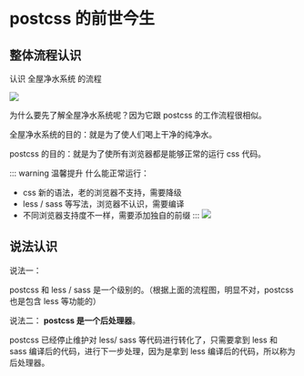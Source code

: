 # postcss 的前世今生

## 整体流程认识

认识 全屋净水系统 的流程

<img src="/images/basics/css/postcss_01.png" />

为什么要先了解全屋净水系统呢？因为它跟 postcss 的工作流程很相似。

全屋净水系统的目的：就是为了使人们喝上干净的纯净水。

postcss 的目的：就是为了使所有浏览器都是能够正常的运行 css 代码。

::: warning 温馨提升
什么能正常运行：

- css 新的语法，老的浏览器不支持，需要降级
- less / sass 等写法，浏览器不认识，需要编译
- 不同浏览器支持度不一样，需要添加独自的前缀
  :::
  <img src="/images/basics/css/postcss_02.png" />

## 说法认识

说法一：

postcss 和 less / sass 是一个级别的。（根据上面的流程图，明显不对，postcss 也是包含 less 等功能的）

说法二：
**postcss 是一个后处理器**。

postcss 已经停止维护对 less/ sass 等代码进行转化了，只需要拿到 less 和 sass 编译后的代码，进行下一步处理，因为是拿到 less 编译后的代码，所以称为后处理器。
